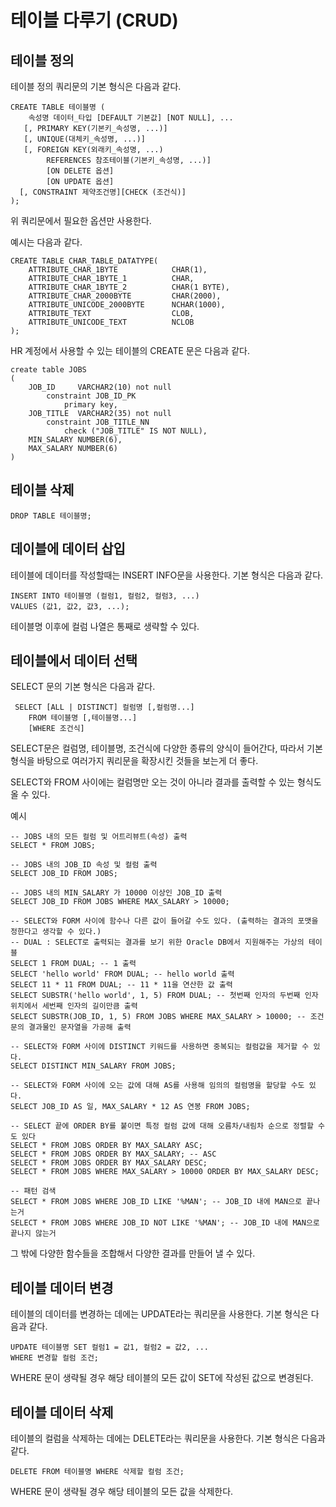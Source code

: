 # 테이블 다루기 (CRUD)

## 테이블 정의

테이블 정의 쿼리문의 기본 형식은 다음과 같다.

```plsql
CREATE TABLE 테이블명 (
  	속성명 데이터_타입 [DEFAULT 기본값] [NOT NULL], ...
   [, PRIMARY KEY(기본키_속성명, ...)]
   [, UNIQUE(대체키_속성명, ...)]
   [, FOREIGN KEY(외래키_속성명, ...)
  		REFERENCES 참조테이블(기본키_속성명, ...)]
  		[ON DELETE 옵션]
  		[ON UPDATE 옵션]
  [, CONSTRAINT 제약조건명][CHECK (조건식)]
);
```

위 쿼리문에서 필요한 옵션만 사용한다.

예시는 다음과 같다.

```plsql
CREATE TABLE CHAR_TABLE_DATATYPE(
    ATTRIBUTE_CHAR_1BYTE            CHAR(1),
    ATTRIBUTE_CHAR_1BYTE_1          CHAR,
    ATTRIBUTE_CHAR_1BYTE_2          CHAR(1 BYTE),
    ATTRIBUTE_CHAR_2000BYTE         CHAR(2000),
    ATTRIBUTE_UNICODE_2000BYTE      NCHAR(1000),
    ATTRIBUTE_TEXT                  CLOB,
    ATTRIBUTE_UNICODE_TEXT          NCLOB
);
```

HR 계정에서 사용할 수 있는 테이블의 CREATE 문은 다음과 같다.

```plsql
create table JOBS
(
    JOB_ID     VARCHAR2(10) not null
        constraint JOB_ID_PK
            primary key,
    JOB_TITLE  VARCHAR2(35) not null
        constraint JOB_TITLE_NN
            check ("JOB_TITLE" IS NOT NULL),
    MIN_SALARY NUMBER(6),
    MAX_SALARY NUMBER(6)
)
```

## 테이블 삭제

```plsql
DROP TABLE 테이블명;
```

## 데이블에 데이터 삽입

테이블에 데이터를 작성할때는 INSERT INFO문을 사용한다. 기본 형식은 다음과 같다.

```plsql
INSERT INTO 테이블명 (컬럼1, 컬럼2, 컬럼3, ...)
VALUES (값1, 값2, 값3, ...);
```

테이블명 이후에 컬럼 나열은 통째로 생략할 수 있다.

## 테이블에서 데이터 선택

SELECT 문의 기본 형식은 다음과 같다.

```plsql
 SELECT [ALL | DISTINCT] 컬럼명 [,컬럼명...]
    FROM 테이블명 [,테이블명...]
    [WHERE 조건식]
```

SELECT문은 컬럼명, 테이블명, 조건식에 다양한 종류의 양식이 들어간다, 따라서 기본 형식을 바탕으로 여러가지 쿼리문을 확장시킨 것들을 보는게 더 좋다.

SELECT와 FROM 사이에는 컬럼명만 오는 것이 아니라 결과를 출력할 수 있는 형식도 올 수 있다.

예시

```plsql
-- JOBS 내의 모든 컬럼 및 어트리뷰트(속성) 출력
SELECT * FROM JOBS;

-- JOBS 내의 JOB_ID 속성 및 컬럼 출력
SELECT JOB_ID FROM JOBS;

-- JOBS 내의 MIN_SALARY 가 10000 이상인 JOB_ID 출력
SELECT JOB_ID FROM JOBS WHERE MAX_SALARY > 10000;

-- SELECT와 FORM 사이에 함수나 다른 값이 들어갈 수도 있다. (출력하는 결과의 포맷을 정한다고 생각할 수 있다.)
-- DUAL : SELECT로 출력되는 결과를 보기 위한 Oracle DB에서 지원해주는 가상의 테이블
SELECT 1 FROM DUAL; -- 1 출력
SELECT 'hello world' FROM DUAL; -- hello world 출력
SELECT 11 * 11 FROM DUAL; -- 11 * 11을 연산한 값 출력
SELECT SUBSTR('hello world', 1, 5) FROM DUAL; -- 첫번째 인자의 두번째 인자 위치에서 세번째 인자의 길이만큼 출력
SELECT SUBSTR(JOB_ID, 1, 5) FROM JOBS WHERE MAX_SALARY > 10000; -- 조건문의 결과물인 문자열을 가공해 출력

-- SELECT와 FORM 사이에 DISTINCT 키워드를 사용하면 중복되는 컬럼값을 제거할 수 있다.
SELECT DISTINCT MIN_SALARY FROM JOBS;

-- SELECT와 FORM 사이에 오는 값에 대해 AS를 사용해 임의의 컬럼명을 할당할 수도 있다.
SELECT JOB_ID AS 일, MAX_SALARY * 12 AS 연봉 FROM JOBS;

-- SELECT 끝에 ORDER BY를 붙이면 특정 컬럼 값에 대해 오름차/내림차 순으로 정렬할 수도 있다
SELECT * FROM JOBS ORDER BY MAX_SALARY ASC;
SELECT * FROM JOBS ORDER BY MAX_SALARY; -- ASC
SELECT * FROM JOBS ORDER BY MAX_SALARY DESC;
SELECT * FROM JOBS WHERE MAX_SALARY > 10000 ORDER BY MAX_SALARY DESC;

-- 패턴 검색
SELECT * FROM JOBS WHERE JOB_ID LIKE '%MAN'; -- JOB_ID 내에 MAN으로 끝나는거
SELECT * FROM JOBS WHERE JOB_ID NOT LIKE '%MAN'; -- JOB_ID 내에 MAN으로 끝나지 않는거
```

그 밖에 다양한 함수들을 조합해서 다양한 결과를 만들어 낼 수 있다.

## 테이블 데이터 변경

테이블의 데이터를 변경하는 데에는 UPDATE라는 쿼리문을 사용한다. 기본 형식은 다음과 같다.

```plsql
UPDATE 테이블명	SET 컬럼1 = 값1, 컬럼2 = 값2, ...
WHERE 변경할 컬럼 조건;
```

WHERE 문이 생략될 경우 해당 테이블의 모든 값이 SET에 작성된 값으로 변경된다.

## 테이블 데이터 삭제

테이블의 컬럼을 삭제하는 데에는 DELETE라는 쿼리문을 사용한다. 기본 형식은 다음과 같다.

```plsql
DELETE FROM 테이블명 WHERE 삭제할 컬럼 조건;
```

WHERE 문이 생략될 경우 해당 테이블의 모든 값을 삭제한다.

